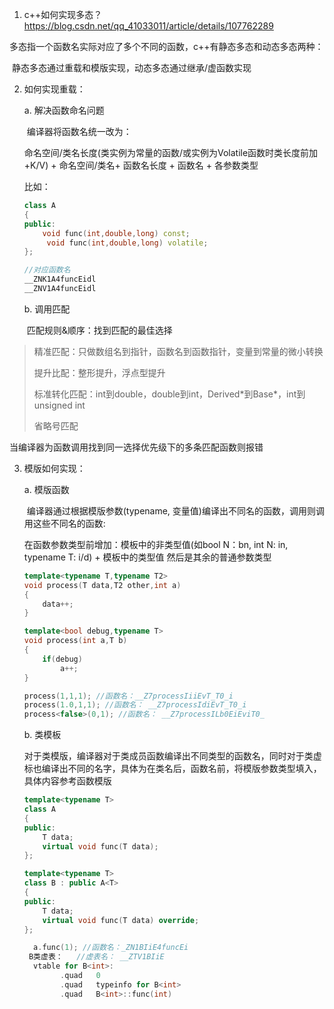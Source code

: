 1. c++如何实现多态？https://blog.csdn.net/qq_41033011/article/details/107762289

​	多态指一个函数名实际对应了多个不同的函数，c++有静态多态和动态多态两种：

​	静态多态通过重载和模版实现，动态多态通过继承/虚函数实现

2. 如何实现重载：

   a. 解决函数命名问题

   ​	编译器将函数名统一改为：

   命名空间/类名长度(类实例为常量的函数/或实例为Volatile函数时类长度前加+K/V)  + 命名空间/类名+ 函数名长度 + 函数名 + 各参数类型

   比如：

   ```c++
   class A
   {
   public:
       void func(int,double,long) const;
     	void func(int,double,long) volatile;
   };
   
   //对应函数名
   __ZNK1A4funcEidl
   __ZNV1A4funcEidl
   ```

   b. 调用匹配

   ​	匹配规则&顺序：找到匹配的最佳选择

>精准匹配：只做数组名到指针，函数名到函数指针，变量到常量的微小转换
>
>提升比配：整形提升，浮点型提升
>
>标准转化匹配：int到double，double到int，Derived\*到Base*，int到unsigned int
>
>省略号匹配

当编译器为函数调用找到同一选择优先级下的多条匹配函数则报错

3. 模版如何实现：

   a. 模版函数

   ​	编译器通过根据模版参数(typename, 变量值)编译出不同名的函数，调用则调用这些不同名的函数:

   在函数参数类型前增加：模板中的非类型值(如bool N：bn, int N: in, typename T: i/d) + 模板中的类型值  然后是其余的普通参数类型
   
   ```c++
   template<typename T,typename T2>
   void process(T data,T2 other,int a)
   {
       data++;
   }
   
   template<bool debug,typename T>
   void process(int a,T b)
   {
       if(debug)
           a++;
   }
   
   process(1,1,1); //函数名：__Z7processIiiEvT_T0_i
   process(1.0,1,1); //函数名： __Z7processIdiEvT_T0_i
   process<false>(0,1); //函数名： __Z7processILb0EiEviT0_
   ```
   
   b. 类模板
   
   ​	对于类模版，编译器对于类成员函数编译出不同类型的函数名，同时对于类虚标也编译出不同的名字，具体为在类名后，函数名前，将模版参数类型填入，具体内容参考函数模版
   
   ```c++
   template<typename T>
   class A
   {
   public:
       T data;
       virtual void func(T data);
   };
   
   template<typename T>
   class B : public A<T>
   {
   public:
       T data;
       virtual void func(T data) override;
   };
   
     a.func(1); //函数名：_ZN1BIiE4funcEi
   	B类虚表：   //虚表名： __ZTV1BIiE
     vtable for B<int>:
           .quad   0
           .quad   typeinfo for B<int>
           .quad   B<int>::func(int)
   ```
   
   
   
   